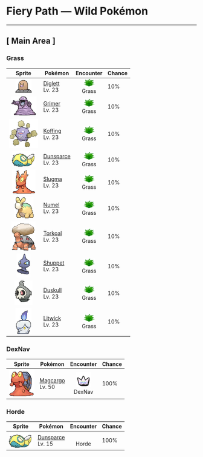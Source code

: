 # Fiery Path — Wild Pokémon

---

## [ Main Area ]

### Grass

| Sprite | Pokémon | Encounter | Chance |
|:------:|---------|:---------:|--------|
| ![Diglett](../../assets/sprites/diglett/front.gif "Diglett: Diglett are raised in most farms. The reason is simple— wherever this Pokémon burrows, the soil is left perfectly tilled for planting crops. This soil is made ideal for growing delicious vegetables.") | [Diglett](../../pokemon/diglett.md/)<br>Lv. 23 | ![Grass](../../assets/encounter_types/grass.png "Grass")<br>Grass | 10% |
| ![Grimer](../../assets/sprites/grimer/front.gif "Grimer: Grimer emerged from the sludge that settled on a polluted seabed. This Pokémon loves anything filthy. It constantly leaks a horribly germ-infested fluid from all over its body.") | [Grimer](../../pokemon/grimer.md/)<br>Lv. 23 | ![Grass](../../assets/encounter_types/grass.png "Grass")<br>Grass | 10% |
| ![Koffing](../../assets/sprites/koffing/front.gif "Koffing: Koffing embodies toxic substances. It mixes the toxins with raw garbage to set off a chemical reaction that results in a terribly powerful poison gas. The higher the temperature, the more gas is concocted by this Pokémon.") | [Koffing](../../pokemon/koffing.md/)<br>Lv. 23 | ![Grass](../../assets/encounter_types/grass.png "Grass")<br>Grass | 10% |
| ![Dunsparce](../../assets/sprites/dunsparce/front.gif "Dunsparce: Dunsparce has a drill for its tail. It uses this tail to burrow into the ground backward. This Pokémon is known to make its nest in complex shapes deep under the ground.") | [Dunsparce](../../pokemon/dunsparce.md/)<br>Lv. 23 | ![Grass](../../assets/encounter_types/grass.png "Grass")<br>Grass | 10% |
| ![Slugma](../../assets/sprites/slugma/front.gif "Slugma: Slugma does not have any blood in its body. Instead, intensely hot magma circulates throughout this Pokémon’s body, carrying essential nutrients and oxygen to its organs.") | [Slugma](../../pokemon/slugma.md/)<br>Lv. 23 | ![Grass](../../assets/encounter_types/grass.png "Grass")<br>Grass | 10% |
| ![Numel](../../assets/sprites/numel/front.gif "Numel: Numel stores magma of almost 2,200 degrees Fahrenheit within its body. If it gets wet, the magma cools and hardens. In that event, the Pokémon’s body grows heavy and its movements become sluggish.") | [Numel](../../pokemon/numel.md/)<br>Lv. 23 | ![Grass](../../assets/encounter_types/grass.png "Grass")<br>Grass | 10% |
| ![Torkoal](../../assets/sprites/torkoal/front.gif "Torkoal: Torkoal generates energy by burning coal. It grows weaker as the fire dies down. When it is preparing for battle, this Pokémon burns more coal.") | [Torkoal](../../pokemon/torkoal.md/)<br>Lv. 23 | ![Grass](../../assets/encounter_types/grass.png "Grass")<br>Grass | 10% |
| ![Shuppet](../../assets/sprites/shuppet/front.gif "Shuppet: Shuppet grows by feeding on dark emotions, such as vengefulness and envy, in the hearts of people. It roams through cities in search of grudges that taint people.") | [Shuppet](../../pokemon/shuppet.md/)<br>Lv. 23 | ![Grass](../../assets/encounter_types/grass.png "Grass")<br>Grass | 10% |
| ![Duskull](../../assets/sprites/duskull/front.gif "Duskull: Duskull wanders lost among the deep darkness of midnight. There is an oft-told admonishment given to misbehaving children that this Pokémon will spirit away bad children who earn scoldings from their mothers.") | [Duskull](../../pokemon/duskull.md/)<br>Lv. 23 | ![Grass](../../assets/encounter_types/grass.png "Grass")<br>Grass | 10% |
| ![Litwick](../../assets/sprites/litwick/front.gif "Litwick: Litwick shines a light that absorbs the life energy of people and Pokémon, which becomes the fuel that it burns.") | [Litwick](../../pokemon/litwick.md/)<br>Lv. 23 | ![Grass](../../assets/encounter_types/grass.png "Grass")<br>Grass | 10% |

### DexNav

| Sprite | Pokémon | Encounter | Chance |
|:------:|---------|:---------:|--------|
| ![Magcargo](../../assets/sprites/magcargo/front.gif "Magcargo: Magcargo’s body temperature is approximately 18,000 degrees Fahrenheit. Water is vaporized on contact. If this Pokémon is caught in the rain, the raindrops instantly turn into steam, cloaking the area in a thick fog.") | [Magcargo](../../pokemon/magcargo.md/)<br>Lv. 50 | ![DexNav](../../assets/encounter_types/dexnav.png "DexNav")<br>DexNav | 100% |

### Horde

| Sprite | Pokémon | Encounter | Chance |
|:------:|---------|:---------:|--------|
| ![Dunsparce](../../assets/sprites/dunsparce/front.gif "Dunsparce: Dunsparce has a drill for its tail. It uses this tail to burrow into the ground backward. This Pokémon is known to make its nest in complex shapes deep under the ground.") | [Dunsparce](../../pokemon/dunsparce.md/)<br>Lv. 15 | ![Horde](../../assets/encounter_types/horde.png "Horde")<br>Horde | 100% |

